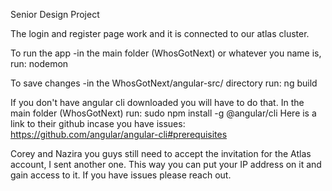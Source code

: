 Senior Design Project

The login and register page work and it is connected to our atlas cluster.

To run the app
-in the main folder (WhosGotNext) or whatever you name is, run: nodemon

To save changes
-in the WhosGotNext/angular-src/ directory run: ng build

If you don't have angular cli downloaded you will have to do that. 
In the main folder (WhosGotNext) run: sudo npm install -g @angular/cli
Here is a link to their github incase you have issues: https://github.com/angular/angular-cli#prerequisites

Corey and Nazira you guys still need to accept the invitation for the Atlas account, I sent another one. This way you can put your IP address on it and gain access to it. 
If you have issues please reach out. 

